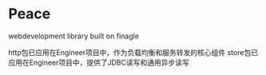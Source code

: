 # Peace
webdevelopment library built on finagle

http包已应用在Engineer项目中，作为负载均衡和服务转发的核心组件
store包已应用在Engineer项目中，提供了JDBC读写和通用异步读写
